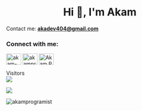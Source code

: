 <h1 align="center">Hi 👋, I'm Akam</h1>

Contact me: **akadev404@gmail.com**

<h3 align="left">Connect with me:</h3>
<p align="left">
<a href="https://www.linkedin.com/in/akam-programist-352218226" target="blank"><img align="center" src="https://cdn.jsdelivr.net/npm/simple-icons@3.0.1/icons/linkedin.svg" alt="akam-programist-352218226" height="30" width="40" /></a>
<a href="https://instagram.com/akamprogramist" target="blank"><img align="center" src="https://cdn.jsdelivr.net/npm/simple-icons@3.0.1/icons/instagram.svg" alt="akamprogramist" height="30" width="40" /></a>
<a href="https://facebook.com/Akam.Programist" target="blank"><img align="center" src="https://cdn.jsdelivr.net/npm/simple-icons@3.0.1/icons/facebook.svg" alt="Akam.Programist" height="30" width="40" /></a>
</p>

Visitors<br>
  <img src="https://profile-counter.glitch.me/akamprogramist/count.svg" />

![](https://komarev.com/ghpvc/?username=akamprogramist&color=blue)

<p><img align="left" src="https://github-readme-stats.vercel.app/api/top-langs?username=akamprogramist&show_icons=true&locale=en&layout=compact" alt="akamprogramist" /></p>
